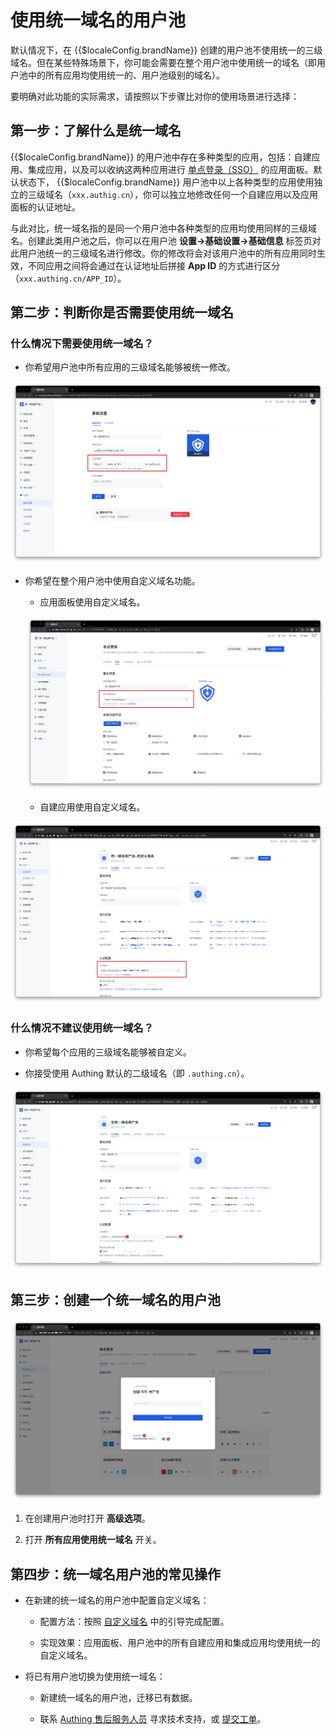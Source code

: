 # 使用统一域名的用户池

<LastUpdated/>

默认情况下，在 {{$localeConfig.brandName}} 创建的用户池不使用统一的三级域名。但在某些特殊场景下，你可能会需要在整个用户池中使用统一的域名（即用户池中的所有应用均使用统一的、用户池级别的域名）。

要明确对此功能的实际需求，请按照以下步骤比对你的使用场景进行选择：

## 第一步：了解什么是统一域名

{{$localeConfig.brandName}} 的用户池中存在多种类型的应用，包括：自建应用、集成应用，以及可以收纳这两种应用进行 [单点登录（SSO）](/guides/app-new/sso/README.md) 的应用面板。默认状态下， {{$localeConfig.brandName}} 用户池中以上各种类型的应用使用独立的三级域名（`xxx.authig.cn`），你可以独立地修改任何一个自建应用以及应用面板的认证地址。

与此对比，统一域名指的是同一个用户池中各种类型的应用均使用同样的三级域名。创建此类用户池之后，你可以在用户池 **设置->基础设置->基础信息** 标签页对此用户池统一的三级域名进行修改。你的修改将会对该用户池中的所有应用同时生效，不同应用之间将会通过在认证地址后拼接 **App ID** 的方式进行区分（`xxx.authing.cn/APP_ID`）。

## 第二步：判断你是否需要使用统一域名

### 什么情况下需要使用统一域名？

* 你希望用户池中所有应用的三级域名能够被统一修改。

![](./images/union-domain5.png)

* 你希望在整个用户池中使用自定义域名功能。

  * 应用面板使用自定义域名。
    
  ![](./images/union-domain1.png)
    
  * 自建应用使用自定义域名。
    
![](./images/union-domain2.png)
    

### 什么情况不建议使用统一域名？

* 你希望每个应用的三级域名能够被自定义。

* 你接受使用 Authing 默认的二级域名（即 `.authing.cn`）。

![](./images/union-domain3.png)

## 第三步：创建一个统一域名的用户池

![](./images/union-domain4.png)

1. 在创建用户池时打开 **高级选项**。

2. 打开 **所有应用使用统一域名** 开关。

## 第四步：统一域名用户池的常见操作

* 在新建的统一域名的用户池中配置自定义域名：
  
  * 配置方法：按照 [自定义域名](/guides/customize/domain/customized-domain.md) 中的引导完成配置。

  * 实现效果：应用面板、用户池中的所有自建应用和集成应用均使用统一的自定义域名。

* 将已有用户池切换为使用统一域名：

  * 新建统一域名的用户池，迁移已有数据。

  * 联系 [Authing 售后服务人员](csm@authing.cn) 寻求技术支持，或 [提交工单](https://app.treelab.com/share/view/shr3wyakgz14SQDnZof781JGj/0x128330/viwddWVILK0EbeJ?)。